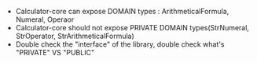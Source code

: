 -   Calculator-core can expose DOMAIN types : ArithmeticalFormula, Numeral, Operaor
-   Calculator-core should not expose PRIVATE DOMAIN types(StrNumeral, StrOperator, StrArithmeticalFormula)
-   Double check the "interface" of the library, double check what's "PRIVATE" VS "PUBLIC"

